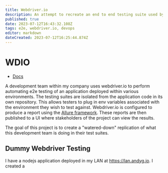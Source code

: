 ```yaml
---
title: Webdriver.io 
description: An attempt to recreate an end to end testing suite used by development teams at work. 
published: true
date: 2023-07-12T16:43:32.108Z
tags: e2e, webdriver.io, devops
editor: markdown
dateCreated: 2023-07-12T16:25:44.874Z
---
```


# WDIO

- [Docs](https://webdriver.io/)

A development team within my company uses webdriver.io to perform automating e2e testing of an application deployed within various environments. The testing suites are isolated from the application code in its own repository. This allows testers to plug in env variables associated with the environment they wish to test against. Webdriver.io is configured to produce a report using the [Allure framework](https://docs.qameta.io/allure/). These reports are then published to a UI where stakeholders of the project can view the results. 

The goal of this project is to create a "watered-down" replication of what this development team is doing in their test suites. 

## Dummy Webdriver Testing

I have a nodejs application deployed in my LAN at https://lan.andyg.io. I created a 


